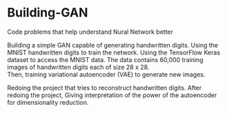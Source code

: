 # Building-GAN
Code problems that help understand Nural Network better

Building a simple GAN capable of generating handwritten digits. 
Using the MNIST handwritten digits to train the network. Using the TensorFlow Keras dataset to access the MNIST data. 
The data contains 60,000 training images of handwritten digits each of size 28 x 28.  
Then, training variational autoencoder (VAE) to generate new images. 

Redoing the project that tries to reconstruct handwritten digits. 
After redoing the project, Giving interpretation of the power of the autoencoder for dimensionality reduction.
